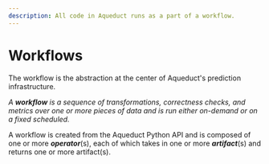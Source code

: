 ```yaml
---
description: All code in Aqueduct runs as a part of a workflow.
---
```


# Workflows

The workflow is the abstraction at the center of Aqueduct's prediction infrastructure.&#x20;

_A **workflow** is a sequence of transformations, correctness checks, and metrics over one or more pieces of data and is run either on-demand or on a fixed scheduled._&#x20;

A workflow is created from the Aqueduct Python API and is composed of one or more _**operator**_(s), each of which takes in one or more _**artifact**_(s) and returns one or more artifact(s).
